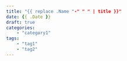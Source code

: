 ```yaml
---
title: "{{ replace .Name "-" " " | title }}"
date: {{ .Date }}
draft: true
categories:
    - "category1"
tags: 
    - "tag1"
    - "tag2"
---
```


